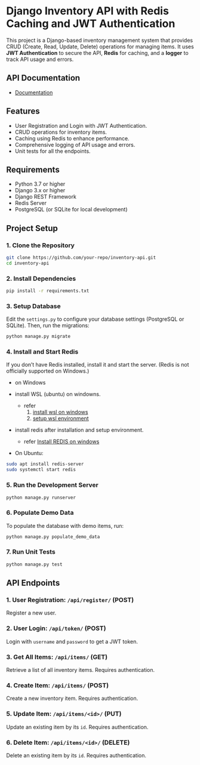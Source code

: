 # Django Inventory API with Redis Caching and JWT Authentication

This project is a Django-based inventory management system that provides CRUD (Create, Read, Update, Delete) operations for managing items. It uses **JWT Authentication** to secure the API, **Redis** for caching, and a **logger** to track API usage and errors.
## API Documentation 
- [Documentation](https://github.com/HeyBuddy-NSK/inventory_backend_api/blob/main/DOCUMENTATION.md)

## Features

- User Registration and Login with JWT Authentication.
- CRUD operations for inventory items.
- Caching using Redis to enhance performance.
- Comprehensive logging of API usage and errors.
- Unit tests for all the endpoints.
  
## Requirements

- Python 3.7 or higher
- Django 3.x or higher
- Django REST Framework
- Redis Server
- PostgreSQL (or SQLite for local development)

## Project Setup

### 1. Clone the Repository
```bash
git clone https://github.com/your-repo/inventory-api.git
cd inventory-api
```

### 2. Install Dependencies
```bash
pip install -r requirements.txt
```

### 3. Setup Database
Edit the `settings.py` to configure your database settings (PostgreSQL or SQLite). Then, run the migrations:
```bash
python manage.py migrate
```

### 4. Install and Start Redis
If you don’t have Redis installed, install it and start the server.
(Redis is not officially supported on Windows.)
- on Windows
 - install WSL (ubuntu) on windowns. 
     - refer 
       1. [install wsl on windows](https://learn.microsoft.com/en-us/windows/wsl/install)
       2. [setup wsl environment](https://learn.microsoft.com/en-us/windows/wsl/setup/environment#set-up-your-linux-username-and-password)
 - install redis after installation and setup environment.
   - refer
     [Install REDIS on windows](https://redis.io/docs/latest/operate/oss_and_stack/install/install-redis/install-redis-on-windows/)

- On Ubuntu:
```bash
sudo apt install redis-server
sudo systemctl start redis
```

### 5. Run the Development Server
```bash
python manage.py runserver
```

### 6. Populate Demo Data
To populate the database with demo items, run:
```bash
python manage.py populate_demo_data
```

### 7. Run Unit Tests
```bash
python manage.py test
```

## API Endpoints

### 1. **User Registration**: `/api/register/` (POST)
Register a new user.

### 2. **User Login**: `/api/token/` (POST)
Login with `username` and `password` to get a JWT token.

### 3. **Get All Items**: `/api/items/` (GET)
Retrieve a list of all inventory items. Requires authentication.

### 4. **Create Item**: `/api/items/` (POST)
Create a new inventory item. Requires authentication.

### 5. **Update Item**: `/api/items/<id>/` (PUT)
Update an existing item by its `id`. Requires authentication.

### 6. **Delete Item**: `/api/items/<id>/` (DELETE)
Delete an existing item by its `id`. Requires authentication.
